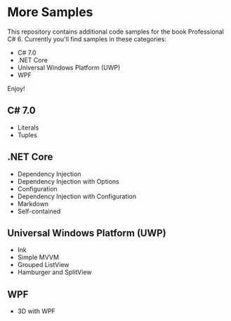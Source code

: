 # More Samples

This repository contains additional code samples for the book Professional C# 6. Currently you'll find samples in these categories:

* C# 7.0
* .NET Core
* Universal Windows Platform (UWP)
* WPF

Enjoy!

## C# 7.0

* Literals
* Tuples

## .NET Core

* Dependency Injection
* Dependency Injection with Options
* Configuration
* Dependency Injection with Configuration
* Markdown
* Self-contained

## Universal Windows Platform (UWP)

* Ink
* Simple MVVM
* Grouped ListView
* Hamburger and SplitView

## WPF

* 3D with WPF
